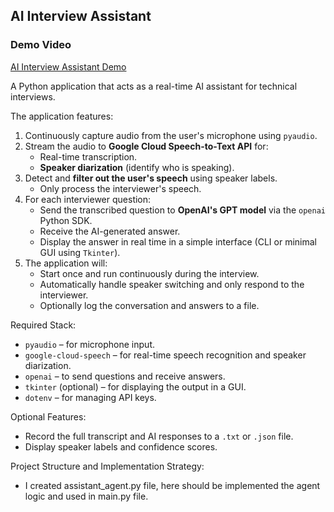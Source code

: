 ## AI Interview Assistant

### Demo Video 
[AI Interview Assistant Demo](https://www.youtube.com/shorts/Qg_qYwyEKlI)


A Python application that acts as a real-time AI assistant for technical interviews.

The application features:

1. Continuously capture audio from the user's microphone using `pyaudio`.
2. Stream the audio to **Google Cloud Speech-to-Text API** for:
   - Real-time transcription.
   - **Speaker diarization** (identify who is speaking).
3. Detect and **filter out the user's speech** using speaker labels.
   - Only process the interviewer's speech.
4. For each interviewer question:
   - Send the transcribed question to **OpenAI's GPT model** via the `openai` Python SDK.
   - Receive the AI-generated answer.
   - Display the answer in real time in a simple interface (CLI or minimal GUI using `Tkinter`).
5. The application will:
   - Start once and run continuously during the interview.
   - Automatically handle speaker switching and only respond to the interviewer.
   - Optionally log the conversation and answers to a file.

Required Stack:
- `pyaudio` – for microphone input.
- `google-cloud-speech` – for real-time speech recognition and speaker diarization.
- `openai` – to send questions and receive answers.
- `tkinter` (optional) – for displaying the output in a GUI.
- `dotenv` – for managing API keys.

Optional Features:
- Record the full transcript and AI responses to a `.txt` or `.json` file.
- Display speaker labels and confidence scores.

Project Structure and Implementation Strategy:
- I created assistant_agent.py file, here should be implemented the agent logic and used in main.py file.
